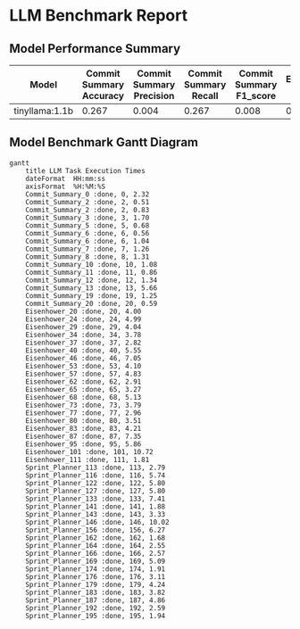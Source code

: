# LLM Benchmark Report

## Model Performance Summary

| Model | Commit Summary Accuracy | Commit Summary Precision | Commit Summary Recall | Commit Summary F1_score | Eisenhower Accuracy | Eisenhower Precision | Eisenhower Recall | Eisenhower F1_score | Sprint Planner Accuracy | Sprint Planner Precision | Sprint Planner Recall | Sprint Planner F1_score | Avg Time (s) |
| --- | --- | --- | --- | --- | --- | --- | --- | --- | --- | --- | --- | --- | --- |
| tinyllama:1.1b | 0.267 | 0.004 | 0.267 | 0.008 | 0.355 | 0.009 | 0.355 | 0.018 | 0.623 | 0.021 | 0.623 | 0.040 | 3.58 |

## Model Benchmark Gantt Diagram
```mermaid
gantt
    title LLM Task Execution Times
    dateFormat  HH:mm:ss
    axisFormat  %H:%M:%S
    Commit_Summary_0 :done, 0, 2.32
    Commit_Summary_2 :done, 2, 0.51
    Commit_Summary_2 :done, 2, 0.83
    Commit_Summary_3 :done, 3, 1.70
    Commit_Summary_5 :done, 5, 0.68
    Commit_Summary_6 :done, 6, 0.56
    Commit_Summary_6 :done, 6, 1.04
    Commit_Summary_7 :done, 7, 1.26
    Commit_Summary_8 :done, 8, 1.31
    Commit_Summary_10 :done, 10, 1.08
    Commit_Summary_11 :done, 11, 0.86
    Commit_Summary_12 :done, 12, 1.34
    Commit_Summary_13 :done, 13, 5.66
    Commit_Summary_19 :done, 19, 1.25
    Commit_Summary_20 :done, 20, 0.59
    Eisenhower_20 :done, 20, 4.00
    Eisenhower_24 :done, 24, 4.99
    Eisenhower_29 :done, 29, 4.04
    Eisenhower_34 :done, 34, 3.78
    Eisenhower_37 :done, 37, 2.82
    Eisenhower_40 :done, 40, 5.55
    Eisenhower_46 :done, 46, 7.05
    Eisenhower_53 :done, 53, 4.10
    Eisenhower_57 :done, 57, 4.83
    Eisenhower_62 :done, 62, 2.91
    Eisenhower_65 :done, 65, 3.27
    Eisenhower_68 :done, 68, 5.13
    Eisenhower_73 :done, 73, 3.79
    Eisenhower_77 :done, 77, 2.96
    Eisenhower_80 :done, 80, 3.51
    Eisenhower_83 :done, 83, 4.21
    Eisenhower_87 :done, 87, 7.35
    Eisenhower_95 :done, 95, 5.86
    Eisenhower_101 :done, 101, 10.72
    Eisenhower_111 :done, 111, 1.81
    Sprint_Planner_113 :done, 113, 2.79
    Sprint_Planner_116 :done, 116, 5.74
    Sprint_Planner_122 :done, 122, 5.80
    Sprint_Planner_127 :done, 127, 5.80
    Sprint_Planner_133 :done, 133, 7.41
    Sprint_Planner_141 :done, 141, 1.88
    Sprint_Planner_143 :done, 143, 3.33
    Sprint_Planner_146 :done, 146, 10.02
    Sprint_Planner_156 :done, 156, 6.27
    Sprint_Planner_162 :done, 162, 1.68
    Sprint_Planner_164 :done, 164, 2.55
    Sprint_Planner_166 :done, 166, 2.57
    Sprint_Planner_169 :done, 169, 5.09
    Sprint_Planner_174 :done, 174, 1.91
    Sprint_Planner_176 :done, 176, 3.11
    Sprint_Planner_179 :done, 179, 4.24
    Sprint_Planner_183 :done, 183, 3.82
    Sprint_Planner_187 :done, 187, 4.86
    Sprint_Planner_192 :done, 192, 2.59
    Sprint_Planner_195 :done, 195, 1.94
```
